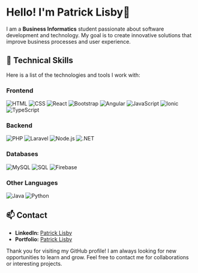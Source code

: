 # Hello! I'm Patrick Lisby👋

I am a **Business Informatics** student passionate about software development and technology. My goal is to create innovative solutions that improve business processes and user experience.

## 🚀 Technical Skills

Here is a list of the technologies and tools I work with:

### Frontend
![HTML](https://img.shields.io/badge/-HTML-E34F26?style=flat-square&logo=html5&logoColor=white)
![CSS](https://img.shields.io/badge/-CSS-1572B6?style=flat-square&logo=css3&logoColor=white)
![React](https://img.shields.io/badge/-React-1572B6?style=flat-square&logo=react&logoColor=white)
![Bootstrap](https://img.shields.io/badge/-Bootstrap-563D7C?style=flat-square&logo=bootstrap&logoColor=white)
![Angular](https://img.shields.io/badge/-Angular-DD0031?style=flat-square&logo=angular&logoColor=white)
![JavaScript](https://img.shields.io/badge/-JavaScript-F7DF1E?style=flat-square&logo=javascript&logoColor=black)
![Ionic](https://img.shields.io/badge/-Ionic-3880FF?style=flat-square&logo=ionic&logoColor=white)
![TypeScript](https://img.shields.io/badge/-TypeScript-3880FF?style=flat-square&logo=typescript&logoColor=white)

### Backend
![PHP](https://img.shields.io/badge/-PHP-777BB4?style=flat-square&logo=php&logoColor=white)
![Laravel](https://img.shields.io/badge/-Laravel-FF2D20?style=flat-square&logo=laravel&logoColor=white)
![Node.js](https://img.shields.io/badge/-Node.js-339933?style=flat-square&logo=node.js&logoColor=white)
![.NET](https://img.shields.io/badge/-.Net-0078D4?style=flat-square&logo=.Net&logoColor=white)
### Databases
![MySQL](https://img.shields.io/badge/-MySQL-4479A1?style=flat-square&logo=mysql&logoColor=white)
![SQL](https://img.shields.io/badge/-SQL-4479A1?style=flat-square&logo=sql&logoColor=brown)
![Firebase](https://img.shields.io/badge/-Firebase-4479A1?style=flat-square&logo=firebase&logoColor=white)

### Other Languages
![Java](https://img.shields.io/badge/-Java-007396?style=flat-square&logo=java&logoColor=white)
![Python](https://img.shields.io/badge/-Python-007396?style=flat-square&logo=python&logoColor=white)
## 📫 Contact

- **LinkedIn:** [Patrick Lisby](www.linkedin.com/in/patricklisby)
- **Portfolio:** [Patrick Lisby](https://patricklisby.com/)
  
Thank you for visiting my GitHub profile! I am always looking for new opportunities to learn and grow. Feel free to contact me for collaborations or interesting projects.
